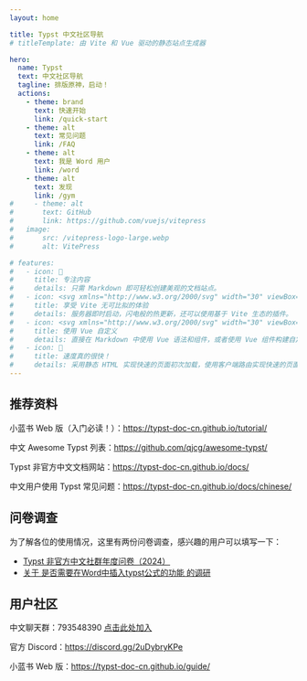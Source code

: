 ```yaml
---
layout: home

title: Typst 中文社区导航
# titleTemplate: 由 Vite 和 Vue 驱动的静态站点生成器

hero:
  name: Typst
  text: 中文社区导航
  tagline: 排版原神，启动！
  actions:
    - theme: brand
      text: 快速开始
      link: /quick-start
    - theme: alt
      text: 常见问题
      link: /FAQ
    - theme: alt
      text: 我是 Word 用户
      link: /word
    - theme: alt
      text: 发现
      link: /gym
#     - theme: alt
#       text: GitHub
#       link: https://github.com/vuejs/vitepress
#   image:
#       src: /vitepress-logo-large.webp
#       alt: VitePress

# features:
#   - icon: 📝
#     title: 专注内容
#     details: 只需 Markdown 即可轻松创建美观的文档站点。
#   - icon: <svg xmlns="http://www.w3.org/2000/svg" width="30" viewBox="0 0 256 256.32"><defs><linearGradient id="a" x1="-.828%" x2="57.636%" y1="7.652%" y2="78.411%"><stop offset="0%" stop-color="#41D1FF"/><stop offset="100%" stop-color="#BD34FE"/></linearGradient><linearGradient id="b" x1="43.376%" x2="50.316%" y1="2.242%" y2="89.03%"><stop offset="0%" stop-color="#FFEA83"/><stop offset="8.333%" stop-color="#FFDD35"/><stop offset="100%" stop-color="#FFA800"/></linearGradient></defs><path fill="url(#a)" d="M255.153 37.938 134.897 252.976c-2.483 4.44-8.862 4.466-11.382.048L.875 37.958c-2.746-4.814 1.371-10.646 6.827-9.67l120.385 21.517a6.537 6.537 0 0 0 2.322-.004l117.867-21.483c5.438-.991 9.574 4.796 6.877 9.62Z"/><path fill="url(#b)" d="M185.432.063 96.44 17.501a3.268 3.268 0 0 0-2.634 3.014l-5.474 92.456a3.268 3.268 0 0 0 3.997 3.378l24.777-5.718c2.318-.535 4.413 1.507 3.936 3.838l-7.361 36.047c-.495 2.426 1.782 4.5 4.151 3.78l15.304-4.649c2.372-.72 4.652 1.36 4.15 3.788l-11.698 56.621c-.732 3.542 3.979 5.473 5.943 2.437l1.313-2.028 72.516-144.72c1.215-2.423-.88-5.186-3.54-4.672l-25.505 4.922c-2.396.462-4.435-1.77-3.759-4.114l16.646-57.705c.677-2.35-1.37-4.583-3.769-4.113Z"/></svg>
#     title: 享受 Vite 无可比拟的体验
#     details: 服务器即时启动，闪电般的热更新，还可以使用基于 Vite 生态的插件。
#   - icon: <svg xmlns="http://www.w3.org/2000/svg" width="30" viewBox="0 0 256 220.8"><path fill="#41B883" d="M204.8 0H256L128 220.8 0 0h97.92L128 51.2 157.44 0h47.36Z"/><path fill="#41B883" d="m0 0 128 220.8L256 0h-51.2L128 132.48 50.56 0H0Z"/><path fill="#35495E" d="M50.56 0 128 133.12 204.8 0h-47.36L128 51.2 97.92 0H50.56Z"/></svg>
#     title: 使用 Vue 自定义
#     details: 直接在 Markdown 中使用 Vue 语法和组件，或者使用 Vue 组件构建自定义主题。
#   - icon: 🚀
#     title: 速度真的很快！
#     details: 采用静态 HTML 实现快速的页面初次加载，使用客户端路由实现快速的页面切换导航。
---
```


<!--- TODO
放一些 Typst 编译出的美图？
简单的 Typst 语法示例？
友链？
或者直接是“快速入门”的太长不看版？
--->

## 推荐资料

小蓝书 Web 版（入门必读！）：https://typst-doc-cn.github.io/tutorial/

中文 Awesome Typst 列表：https://github.com/qjcg/awesome-typst/

Typst 非官方中文文档网站：https://typst-doc-cn.github.io/docs/

中文用户使用 Typst 常见问题：https://typst-doc-cn.github.io/docs/chinese/

## 问卷调查

为了解各位的使用情况，这里有两份问卷调查，感兴趣的用户可以填写一下：

- [Typst 非官方中文社群年度问卷（2024）](https://www.wjx.cn/vm/Q43WAhW.aspx)
- [关于 是否需要在Word中插入typst公式的功能 的调研](https://wj.qq.com/s2/16829677/507f/)

## 用户社区

中文聊天群：793548390 [点击此处加入](https://qm.qq.com/q/MQO6j6jCw2)

官方 Discord：https://discord.gg/2uDybryKPe

小蓝书 Web 版：https://typst-doc-cn.github.io/guide/


  <div class="grid-container">
    <showy-card name="numbly" author="sign here" authorLink="https://github.com/flaribbit"
                :tags="['自动编号', '111']"
                :links="['https://github.com/flaribbit/numbly', 'https://typst.app/universe/package/numbly']"
                layout="grid" gridWidth="300px"
    />
    <showy-card name="typst-live" author="Typst Team" 
                description="实时预览Typst文档"
                :tags="['实时预览', '编辑器']"
                :links="['https://github.com/typst/typst-live']"
                layout="grid" gridWidth="300px"
    />
    <showy-card name="typst-vscode" author="Typst Team"
                description="VSCode的Typst插件"
                :tags="['VSCode', '插件']"
                :links="['https://github.com/typst/vscode-typst']"
                layout="grid" gridWidth="300px"
    />
  </div>


<script>
import ShowyCard from './ShowyCard.vue'

export default {
  components: {
    ShowyCard
  }
}
</script>